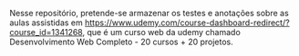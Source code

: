Nesse repositório, pretende-se armazenar os testes e anotações sobre as aulas assistidas em https://www.udemy.com/course-dashboard-redirect/?course_id=1341268, que é um curso web da udemy chamado Desenvolvimento Web Completo - 20 cursos + 20 projetos.
